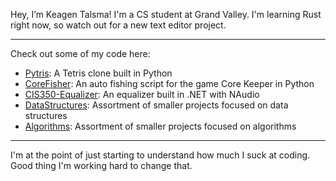 Hey, I’m Keagen Talsma! I'm a CS student at Grand Valley. 
I'm learning Rust right now, so watch out for a new text editor project.

---
Check out some of my code here:
- [Pytris]: A Tetris clone built in Python
- [CoreFisher]: An auto fishing script for the game Core Keeper in Python
- [CIS350-Equalizer]: An equalizer built in .NET with NAudio 
- [DataStructures]: Assortment of smaller projects focused on data structures
- [Algorithms]: Assortment of smaller projects focused on algorithms
---
I'm at the point of just starting to understand how much I suck at coding.
Good thing I'm working hard to change that.

[Pytris]: <https://github.com/gammawyvern/Pytris>
[CIS350-Equalizer]: <https://github.com/Ronan-Kelley/CIS350-Equalizer>
[CoreFisher]: <https://github.com/gammawyvern/CoreFisher>
[DataStructures]: <https://github.com/gammawyvern/DataStructures>
[Algorithms]: <https://github.com/gammawyvern/Algorithms>
